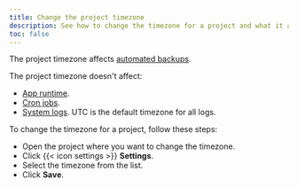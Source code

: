 ```yaml
---
title: Change the project timezone
description: See how to change the timezone for a project and what it affects.
toc: false
---
```


The project timezone affects [automated backups](../dedicated/overview/backups.md).

The project timezone doesn't affect:

- [App runtime](../create-apps/timezone.md).
- [Cron jobs](../create-apps/app-reference.md#crons).
- [System logs](../increase-observability/logs.md). UTC is the default timezone for all logs.

To change the timezone for a project, follow these steps:

- Open the project where you want to change the timezone.
- Click {{< icon settings >}} **Settings**.
- Select the timezone from the list.
- Click **Save**.
